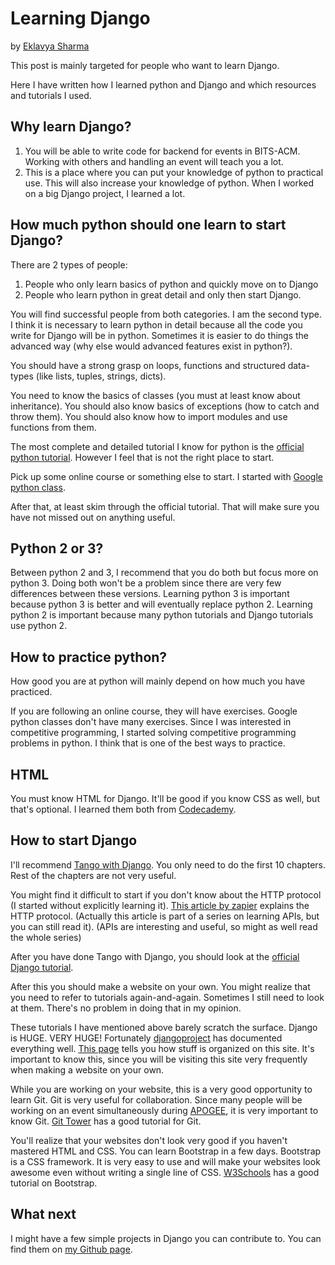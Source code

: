 # Learning Django

by [Eklavya Sharma](https://github.com/sharmaeklavya2)

This post is mainly targeted for people who want to learn Django.

Here I have written how I learned python and Django and which resources and tutorials I used.

## Why learn Django?

1.  You will be able to write code for backend for events in BITS-ACM.
    Working with others and handling an event will teach you a lot.
2.  This is a place where you can put your knowledge of python to practical use.
    This will also increase your knowledge of python.
    When I worked on a big Django project, I learned a lot.

## How much python should one learn to start Django?

There are 2 types of people:

1.  People who only learn basics of python and quickly move on to Django
2.  People who learn python in great detail and only then start Django.

You will find successful people from both categories.
I am the second type.
I think it is necessary to learn python in detail because all the code you write for Django will be in python.
Sometimes it is easier to do things the advanced way (why else would advanced features exist in python?).

You should have a strong grasp on loops, functions and structured data-types (like lists, tuples, strings, dicts).

You need to know the basics of classes (you must at least know about inheritance).
You should also know basics of exceptions (how to catch and throw them).
You should also know how to import modules and use functions from them.

The most complete and detailed tutorial I know for python is the
[official python tutorial](https://docs.python.org/3/tutorial/).
However I feel that is not the right place to start.

Pick up some online course or something else to start.
I started with [Google python class](https://developers.google.com/edu/python/).

After that, at least skim through the official tutorial.
That will make sure you have not missed out on anything useful.

## Python 2 or 3?

Between python 2 and 3, I recommend that you do both but focus more on python 3.
Doing both won't be a problem since there are very few differences between these versions.
Learning python 3 is important because python 3 is better and will eventually replace python 2.
Learning python 2 is important because many python tutorials and Django tutorials use python 2.

## How to practice python?

How good you are at python will mainly depend on how much you have practiced.

If you are following an online course, they will have exercises.
Google python classes don't have many exercises.
Since I was interested in competitive programming,
I started solving competitive programming problems in python.
I think that is one of the best ways to practice.

## HTML

You must know HTML for Django.
It'll be good if you know CSS as well, but that's optional.
I learned them both from [Codecademy](https://www.codecademy.com/learn/web).

## How to start Django

I'll recommend [Tango with Django](http://www.tangowithdjango.com/book17/).
You only need to do the first 10 chapters.
Rest of the chapters are not very useful.

You might find it difficult to start if you don't know about the HTTP protocol
(I started without explicitly learning it).
[This article by zapier](https://zapier.com/learn/apis/chapter-2-protocols/)
explains the HTTP protocol.
(Actually this article is part of a series on learning APIs, but you can still read it).
(APIs are interesting and useful, so might as well read the whole series)

After you have done Tango with Django, you should look at the
[official Django tutorial](https://docs.djangoproject.com/en/stable/intro/tutorial01/).

After this you should make a website on your own.
You might realize that you need to refer to tutorials again-and-again.
Sometimes I still need to look at them.
There's no problem in doing that in my opinion.

These tutorials I have mentioned above barely scratch the surface.
Django is HUGE. VERY HUGE!
Fortunately [djangoproject](https://docs.djangoproject.com) has documented everything well.
[This page](https://docs.djangoproject.com/en/stable/intro/whatsnext/)
tells you how stuff is organized on this site.
It's important to know this, since you will be visiting this site
very frequently when making a website on your own.

While you are working on your website, this is a very good opportunity to learn Git.
Git is very useful for collaboration.
Since many people will be working on an event simultaneously during
[APOGEE](http://bits-apogee.org), it is very important to know Git.
[Git Tower](http://www.git-tower.com/learn/ebook/command-line/introduction)
has a good tutorial for Git.

You'll realize that your websites don't look very good if you haven't mastered HTML and CSS.
You can learn Bootstrap in a few days.
Bootstrap is a CSS framework.
It is very easy to use and will make your websites look awesome even without writing a single line of CSS.
[W3Schools](http://www.w3schools.com/bootstrap/) has a good tutorial on Bootstrap.

## What next

I might have a few simple projects in Django you can contribute to.
You can find them on [my Github page](https://github.com/sharmaeklavya2).
